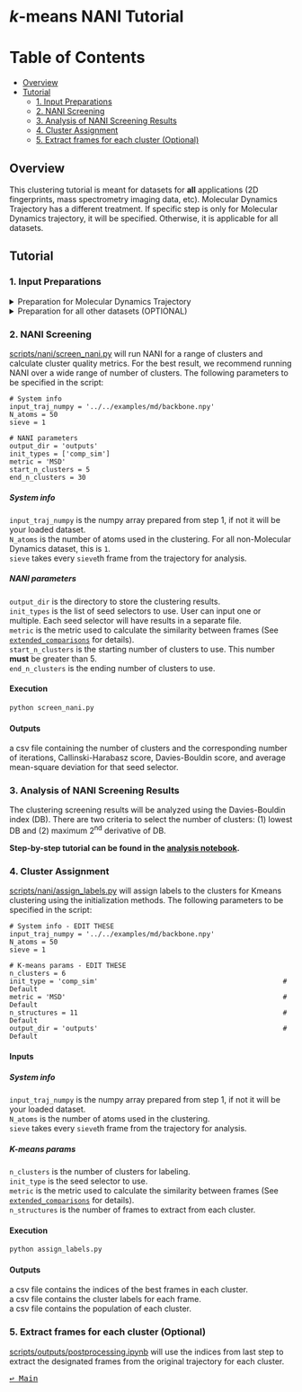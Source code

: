 # *k*-means NANI Tutorial

Table of Contents
=================
- [Overview](#overview)
- [Tutorial](#tutorial)
    - [1. Input Preparations](#1-input-preparations)
    - [2. NANI Screening](#2-nani-screening)
    - [3. Analysis of NANI Screening Results](#3-analysis-of-nani-screening-results)
    - [4. Cluster Assignment](#4-cluster-assignment)
    - [5. Extract frames for each cluster (Optional)](#5-extract-frames-for-each-cluster-optional)

## Overview
This clustering tutorial is meant for datasets for **all** applications (2D fingerprints, mass spectrometry imaging data, etc). Molecular Dynamics Trajectory has a different treatment. If specific step is only for Molecular Dynamics trajectory, it will be specified. Otherwise, it is applicable for all datasets.

## Tutorial
### 1. Input Preparations
<details>
<summary>Preparation for Molecular Dynamics Trajectory</summary>

Prepare a valid topology file (e.g. `.pdb`, `.prmtop`), trajectory file (e.g. `.dcd`, `.nc`), and the atom selection. This step will convert a Molecular Dynamics trajectory to a numpy ndarray.  

**Step-by-step tutorial can be found in the [scripts/inputs/preprocessing.ipynb](../scripts/inputs/preprocessing.ipynb).**
</details>

<details>
<summary>Preparation for all other datasets (OPTIONAL)</summary>

This step is **optional**. If you are using a metric that is NOT the mean-square deviation (MSD)--default metric, you will need to normalize the dataset. Otherwise, you can skip this step.

[**scripts/inputs/normalize.py**](../scripts/inputs/normalize.py) will normalize the dataset. The following parameters to be specified in the script:

    # System info - EDIT THESE
    data_file = '../examples/2D/blob_disk.csv'
    array = np.genfromtxt(data_file, delimiter=',')
    output_base_name = '../examples/2D/blob_normed'

#### Inputs
##### System info
`data_file` is your input file.<br>
`array` is the array is the loaded dataset from `data_file`. This step can be changed according to the type of file format you have. However, `array` must be an array-like in the shape (number of samples, number of features).<br>
`output_base_name` is output base name
</details>

### 2. NANI Screening
[scripts/nani/screen_nani.py](../scripts/nani/screen_nani.py) will run NANI for a range of clusters and calculate cluster quality metrics. For the best result, we recommend running NANI over a wide range of number of clusters. The following parameters to be specified in the script:

    # System info
    input_traj_numpy = '../../examples/md/backbone.npy'
    N_atoms = 50
    sieve = 1

    # NANI parameters
    output_dir = 'outputs'                        
    init_types = ['comp_sim']
    metric = 'MSD'
    start_n_clusters = 5
    end_n_clusters = 30

##### System info
`input_traj_numpy` is the numpy array prepared from step 1, if not it will be your loaded dataset. <br>
`N_atoms` is the number of atoms used in the clustering. For all non-Molecular Dynamics dataset, this is `1`. <br>
`sieve` takes every `sieve`th frame from the trajectory for analysis. <br>
##### NANI parameters
`output_dir` is the directory to store the clustering results. <br>
`init_types` is the list of seed selectors to use. User can input one or multiple. Each seed selector will have results in a separate file. <br>
`metric` is the metric used to calculate the similarity between frames (See [`extended_comparisons`](../src/tools/bts.py) for details). <br>
`start_n_clusters` is the starting number of clusters to use. This number **must** be greater than 5.<br>
`end_n_clusters` is the ending number of clusters to use. <br>

#### Execution
```bash
python screen_nani.py
```

#### Outputs
a csv file containing the number of clusters and the corresponding number of iterations, Callinski-Harabasz score, Davies-Bouldin score, and average mean-square deviation for that seed selector. <br>

### 3. Analysis of NANI Screening Results
The clustering screening results will be analyzed using the Davies-Bouldin index (DB). There are two criteria to select the number of clusters: (1) lowest DB and (2) maximum 2<sup>nd</sup> derivative of DB.

**Step-by-step tutorial can be found in the [analysis notebook](../scripts/nani/analysis_db.ipynb).**

### 4. Cluster Assignment
[scripts/nani/assign_labels.py](../scripts/nani/assign_labels.py) will assign labels to the clusters for Kmeans clustering using the initialization methods. 
The following parameters to be specified in the script:

    # System info - EDIT THESE
    input_traj_numpy = '../../examples/md/backbone.npy'
    N_atoms = 50
    sieve = 1

    # K-means params - EDIT THESE
    n_clusters = 6
    init_type = 'comp_sim'                                              # Default
    metric = 'MSD'                                                      # Default
    n_structures = 11                                                   # Default
    output_dir = 'outputs'                                              # Default

#### Inputs
##### System info
`input_traj_numpy` is the numpy array prepared from step 1, if not it will be your loaded dataset. <br>
`N_atoms` is the number of atoms used in the clustering. <br>
`sieve` takes every `sieve`th frame from the trajectory for analysis. <br>

##### K-means params
`n_clusters` is the number of clusters for labeling. <br>
`init_type` is the seed selector to use. <br>
`metric` is the metric used to calculate the similarity between frames (See [`extended_comparisons`](../src/tools/bts.py) for details). <br>
`n_structures` is the number of frames to extract from each cluster. 

#### Execution
```bash
python assign_labels.py
```

#### Outputs
a csv file contains the indices of the best frames in each cluster. <br>
a csv file contains the cluster labels for each frame. <br>
a csv file contains the population of each cluster. <br>

### 5. Extract frames for each cluster (Optional)
[scripts/outputs/postprocessing.ipynb](../scripts/outputs/postprocessing.ipynb) will use the indices from last step to extract the designated frames from the original trajectory for each cluster.

<kbd> [↩️ Main](../README.md) </kbd>